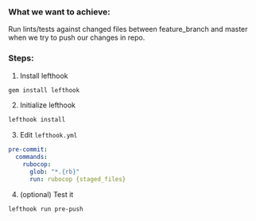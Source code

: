 ### What we want to achieve:

Run lints/tests against changed files between feature_branch and master when we try to push our changes in repo.

### Steps:
1. Install lefthook

```bash
gem install lefthook
```

2. Initialize lefthook

```bash
lefthook install
```

3. Edit `lefthook.yml`

```yml
pre-commit:
  commands:
    rubocop:
      glob: "*.{rb}"
      run: rubocop {staged_files}
```

4. (optional) Test it
```bash
lefthook run pre-push
```
